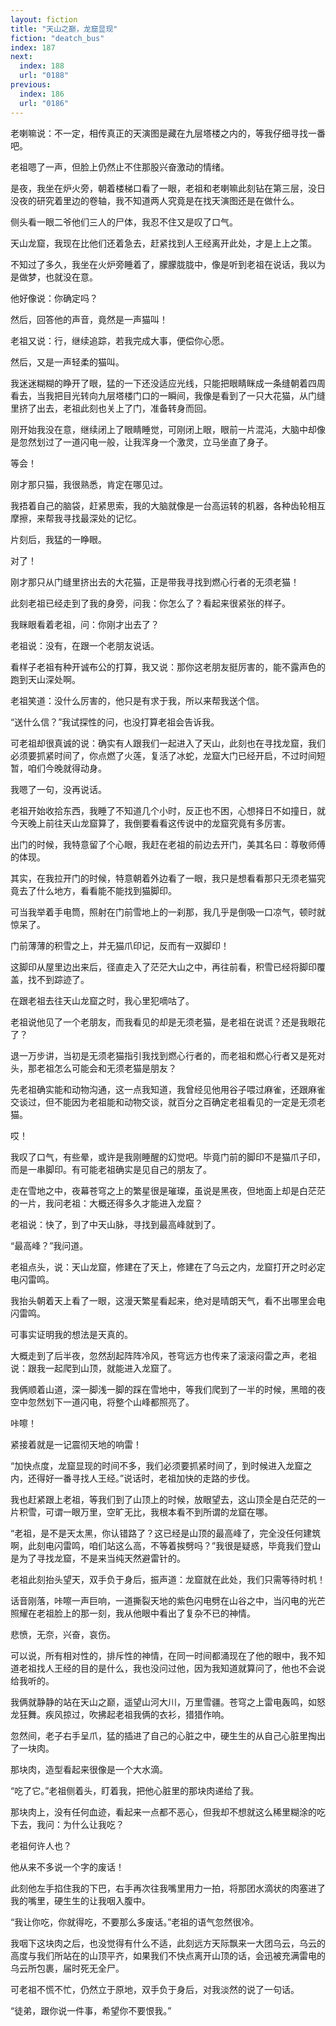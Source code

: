 ```yaml
---
layout: fiction
title: "天山之巅，龙窟显现"
fiction: "deatch_bus"
index: 187
next:
  index: 188
  url: "0188"
previous:
  index: 186
  url: "0186"
---
```

老喇嘛说：不一定，相传真正的天演图是藏在九层塔楼之内的，等我仔细寻找一番吧。

老祖嗯了一声，但脸上仍然止不住那股兴奋激动的情绪。

是夜，我坐在炉火旁，朝着楼梯口看了一眼，老祖和老喇嘛此刻钻在第三层，没日没夜的研究着里边的卷轴，我不知道两人究竟是在找天演图还是在做什么。

侧头看一眼二爷他们三人的尸体，我忍不住又是叹了口气。

天山龙窟，我现在比他们还着急去，赶紧找到人王经离开此处，才是上上之策。

不知过了多久，我坐在火炉旁睡着了，朦朦胧胧中，像是听到老祖在说话，我以为是做梦，也就没在意。

他好像说：你确定吗？

然后，回答他的声音，竟然是一声猫叫！

老祖又说：行，继续追踪，若我完成大事，便偿你心愿。

然后，又是一声轻柔的猫叫。

我迷迷糊糊的睁开了眼，猛的一下还没适应光线，只能把眼睛眯成一条缝朝着四周看去，当我把目光转向九层塔楼门口的一瞬间，我像是看到了一只大花猫，从门缝里挤了出去，老祖此刻也关上了门，准备转身而回。

刚开始我没在意，继续闭上了眼睛睡觉，可刚闭上眼，眼前一片混沌，大脑中却像是忽然划过了一道闪电一般，让我浑身一个激灵，立马坐直了身子。

等会！

刚才那只猫，我很熟悉，肯定在哪见过。

我捂着自己的脑袋，赶紧思索，我的大脑就像是一台高运转的机器，各种齿轮相互摩擦，来帮我寻找最深处的记忆。

片刻后，我猛的一睁眼。

对了！

刚才那只从门缝里挤出去的大花猫，正是带我寻找到燃心行者的无须老猫！

此刻老祖已经走到了我的身旁，问我：你怎么了？看起来很紧张的样子。

我眯眼看着老祖，问：你刚才出去了？

老祖说：没有，在跟一个老朋友说话。

看样子老祖有种开诚布公的打算，我又说：那你这老朋友挺厉害的，能不露声色的跑到天山深处啊。

老祖笑道：没什么厉害的，他只是有求于我，所以来帮我送个信。

“送什么信？”我试探性的问，也没打算老祖会告诉我。

可老祖却很真诚的说：确实有人跟我们一起进入了天山，此刻也在寻找龙窟，我们必须要抓紧时间了，你点燃了火莲，复活了冰蛇，龙窟大门已经开启，不过时间短暂，咱们今晚就得动身。

我嗯了一句，没再说话。

老祖开始收拾东西，我睡了不知道几个小时，反正也不困，心想择日不如撞日，就今天晚上前往天山龙窟算了，我倒要看看这传说中的龙窟究竟有多厉害。

出门的时候，我特意留了个心眼，我赶在老祖的前边去开门，美其名曰：尊敬师傅的体现。

其实，在我拉开门的时候，特意朝着外边看了一眼，我只是想看看那只无须老猫究竟去了什么地方，看看能不能找到猫脚印。

可当我举着手电筒，照射在门前雪地上的一刹那，我几乎是倒吸一口凉气，顿时就惊呆了。

门前薄薄的积雪之上，并无猫爪印记，反而有一双脚印！

这脚印从屋里边出来后，径直走入了茫茫大山之中，再往前看，积雪已经将脚印覆盖，找不到踪迹了。

在跟老祖去往天山龙窟之时，我心里犯嘀咕了。

老祖说他见了一个老朋友，而我看见的却是无须老猫，是老祖在说谎？还是我眼花了？

退一万步讲，当初是无须老猫指引我找到燃心行者的，而老祖和燃心行者又是死对头，那老祖怎么可能会和无须老猫是朋友？

先老祖确实能和动物沟通，这一点我知道，我曾经见他用谷子喂过麻雀，还跟麻雀交谈过，但不能因为老祖能和动物交谈，就百分之百确定老祖看见的一定是无须老猫。

哎！

我叹了口气，有些晕，或许是我刚睡醒的幻觉吧。毕竟门前的脚印不是猫爪子印，而是一串脚印。有可能老祖确实是见自己的朋友了。

走在雪地之中，夜幕苍穹之上的繁星很是璀璨，虽说是黑夜，但地面上却是白茫茫的一片，我问老祖：大概还得多久才能进入龙窟？

老祖说：快了，到了中天山脉，寻找到最高峰就到了。

“最高峰？”我问道。

老祖点头，说：天山龙窟，修建在了天上，修建在了乌云之内，龙窟打开之时必定电闪雷鸣。

我抬头朝着天上看了一眼，这漫天繁星看起来，绝对是晴朗天气，看不出哪里会电闪雷鸣。

可事实证明我的想法是天真的。

大概走到了后半夜，忽然刮起阵阵冷风，苍穹远方也传来了滚滚闷雷之声，老祖说：跟我一起爬到山顶，就能进入龙窟了。

我俩顺着山道，深一脚浅一脚的踩在雪地中，等我们爬到了一半的时候，黑暗的夜空中忽然划下一道闪电，将整个山峰都照亮了。

咔嚓！

紧接着就是一记震彻天地的响雷！

“加快点度，龙窟显现的时间不多，我们必须要抓紧时间了，到时候进入龙窟之内，还得好一番寻找人王经。”说话时，老祖加快的走路的步伐。

我也赶紧跟上老祖，等我们到了山顶上的时候，放眼望去，这山顶全是白茫茫的一片积雪，可谓一眼万里，空旷无比，我根本看不到所谓的龙窟在哪。

“老祖，是不是天太黑，你认错路了？这已经是山顶的最高峰了，完全没任何建筑啊，此刻电闪雷鸣，咱们站这么高，不等着挨劈吗？”我很是疑惑，毕竟我们登山是为了寻找龙窟，不是来当纯天然避雷针的。

老祖此刻抬头望天，双手负于身后，振声道：龙窟就在此处，我们只需等待时机！

话音刚落，咔嚓一声巨响，一道撕裂天地的紫色闪电劈在山谷之中，当闪电的光芒照耀在老祖脸上的那一刻，我从他眼中看出了复杂不已的神情。

悲愤，无奈，兴奋，哀伤。

可以说，所有相对性的，排斥性的神情，在同一时间都涌现在了他的眼中，我不知道老祖找人王经的目的是什么，我也没问过他，因为我知道就算问了，他也不会说给我听的。

我俩就静静的站在天山之巅，遥望山河大川，万里雪疆。苍穹之上雷电轰鸣，如怒龙狂舞。疾风掠过，吹拂起老祖我俩的衣衫，猎猎作响。

忽然间，老子右手呈爪，猛的插进了自己的心脏之中，硬生生的从自己心脏里掏出了一块肉。

那块肉，造型看起来很像是一个大水滴。

“吃了它。”老祖侧着头，盯着我，把他心脏里的那块肉递给了我。

那块肉上，没有任何血迹，看起来一点都不恶心，但我却不想就这么稀里糊涂的吃下去，我问：为什么让我吃？

老祖何许人也？

他从来不多说一个字的废话！

此刻他左手掐住我的下巴，右手再次往我嘴里用力一拍，将那团水滴状的肉塞进了我的嘴里，硬生生的让我咽入腹中。

“我让你吃，你就得吃，不要那么多废话。”老祖的语气忽然很冷。

我咽下这块肉之后，也没觉得有什么不适，此刻远方天际飘来一大团乌云，乌云的高度与我们所站在的山顶平齐，如果我们不快点离开山顶的话，会迅被充满雷电的乌云所包裹，届时死无全尸。

可老祖不慌不忙，仍然立于原地，双手负于身后，对我淡然的说了一句话。

“徒弟，跟你说一件事，希望你不要恨我。”